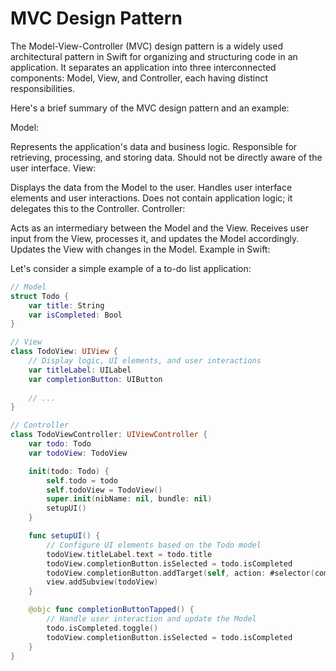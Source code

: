 <h1>MVC Design Pattern</h1>

The Model-View-Controller (MVC) design pattern is a widely used architectural pattern in Swift for organizing and structuring code in an application. It separates an application into three interconnected components: Model, View, and Controller, each having distinct responsibilities.

Here's a brief summary of the MVC design pattern and an example:

Model:

Represents the application's data and business logic.
Responsible for retrieving, processing, and storing data.
Should not be directly aware of the user interface.
View:

Displays the data from the Model to the user.
Handles user interface elements and user interactions.
Does not contain application logic; it delegates this to the Controller.
Controller:

Acts as an intermediary between the Model and the View.
Receives user input from the View, processes it, and updates the Model accordingly.
Updates the View with changes in the Model.
Example in Swift:

Let's consider a simple example of a to-do list application:

```swift
// Model
struct Todo {
    var title: String
    var isCompleted: Bool
}

// View
class TodoView: UIView {
    // Display logic, UI elements, and user interactions
    var titleLabel: UILabel
    var completionButton: UIButton
    
    // ...
}

// Controller
class TodoViewController: UIViewController {
    var todo: Todo
    var todoView: TodoView

    init(todo: Todo) {
        self.todo = todo
        self.todoView = TodoView()
        super.init(nibName: nil, bundle: nil)
        setupUI()
    }

    func setupUI() {
        // Configure UI elements based on the Todo model
        todoView.titleLabel.text = todo.title
        todoView.completionButton.isSelected = todo.isCompleted
        todoView.completionButton.addTarget(self, action: #selector(completionButtonTapped), for: .touchUpInside)
        view.addSubview(todoView)
    }

    @objc func completionButtonTapped() {
        // Handle user interaction and update the Model
        todo.isCompleted.toggle()
        todoView.completionButton.isSelected = todo.isCompleted
    }
}
```
